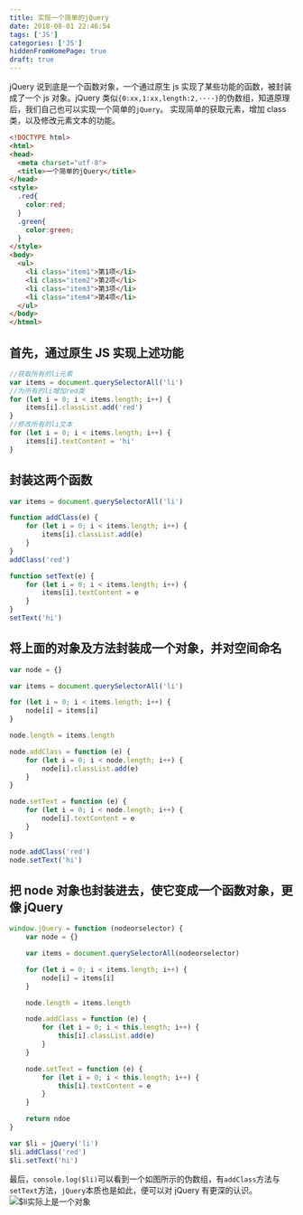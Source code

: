 ```yaml
---
title: 实现一个简单的jQuery
date: 2018-08-01 22:46:54
tags: ['JS']
categories: ['JS']
hiddenFromHomePage: true
draft: true
---
```


jQuery 说到底是一个函数对象，一个通过原生 js 实现了某些功能的函数，被封装成了一个 js 对象。jQuery 类似`{0:xx,1:xx,length:2,····}`的伪数组，知道原理后，我们自己也可以实现一个简单的`jQuery`。
实现简单的获取元素，增加 class 类，以及修改元素文本的功能。

```html
<!DOCTYPE html>
<html>
<head>
  <meta charset="utf-8">
  <title>一个简单的jQuery</title>
</head>
<style>
  .red{
    color:red;
  }
  .green{
    color:green;
  }
</style>
<body>
  <ul>
    <li class="item1">第1项</li>
    <li class="item2">第2项</li>
    <li class="item3">第3项</li>
    <li class="item4">第4项</li>
  </ul>
</body>
</htmnl>
```

## 首先，通过原生 JS 实现上述功能

```js
//获取所有的li元素
var items = document.querySelectorAll('li')
//为所有的li增加red类
for (let i = 0; i < items.length; i++) {
	items[i].classList.add('red')
}
//修改所有的li文本
for (let i = 0; i < items.length; i++) {
	items[i].textContent = 'hi'
}
```

## 封装这两个函数

```js
var items = document.querySelectorAll('li')

function addClass(e) {
	for (let i = 0; i < items.length; i++) {
		items[i].classList.add(e)
	}
}
addClass('red')

function setText(e) {
	for (let i = 0; i < items.length; i++) {
		items[i].textContent = e
	}
}
setText('hi')
```

## 将上面的对象及方法封装成一个对象，并对空间命名

```js
var node = {}

var items = document.querySelectorAll('li')

for (let i = 0; i < items.length; i++) {
	node[i] = items[i]
}

node.length = items.length

node.addClass = function (e) {
	for (let i = 0; i < node.length; i++) {
		node[i].classList.add(e)
	}
}

node.setText = function (e) {
	for (let i = 0; i < node.length; i++) {
		node[i].textContent = e
	}
}

node.addClass('red')
node.setText('hi')
```

## 把 node 对象也封装进去，使它变成一个函数对象，更像 jQuery

```js
window.jQuery = function (nodeorselector) {
	var node = {}

	var items = document.querySelectorAll(nodeorselector)

	for (let i = 0; i < items.length; i++) {
		node[i] = items[i]
	}

	node.length = items.length

	node.addClass = function (e) {
		for (let i = 0; i < this.length; i++) {
			this[i].classList.add(e)
		}
	}

	node.setText = function (e) {
		for (let i = 0; i < this.length; i++) {
			this[i].textContent = e
		}
	}

	return ndoe
}

var $li = jQuery('li')
$li.addClass('red')
$li.setText('hi')
```

最后，`console.log($li)`可以看到一个如图所示的伪数组，有`addClass`方法与`setText`方法，`jQuery`本质也是如此，便可以对 jQuery 有更深的认识。
![$li实际上是一个对象](https://upload-images.jianshu.io/upload_images/12812641-571fa12f2b8e149f.png?imageMogr2/auto-orient/strip%7CimageView2/2/w/1240)
